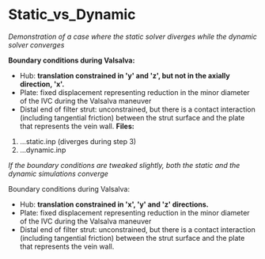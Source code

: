 # Static_vs_Dynamic

*Demonstration of a case where the static solver diverges while the dynamic solver converges*

**Boundary conditions during Valsalva:**
  - Hub: **translation constrained in 'y' and 'z', but not in the axially direction, 'x'.**
  - Plate: fixed displacement representing reduction in the minor diameter of the IVC during the Valsalva maneuver
  - Distal end of filter strut: unconstrained, but there is a contact interaction (including tangential friction) between the strut surface and the plate that represents the vein wall.
**Files:**
  1. ...static.inp (diverges during step 3) 
  2. ...dynamic.inp 

*If the boundary conditions are tweaked slightly, both the static and the dynamic simulations converge*

Boundary conditions during Valsalva:
  - Hub: **translation constrained in 'x', 'y' and 'z' directions.**
  - Plate: fixed displacement representing reduction in the minor diameter of the IVC during the Valsalva maneuver
  - Distal end of filter strut: unconstrained, but there is a contact interaction (including tangential friction) between the strut surface and the plate that represents the vein wall.
